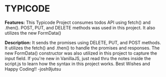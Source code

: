 # TYPICODE

**Features:**
This Typicode Project consumes todos API using fetch() and .then(). POST, PUT, and DELETE methods was used in this project. It also utilizes the new FormData()

**Description:**
It sends the promises using DELETE, PUT, and POST methods. It utilizes the fetch() and .then() to handle the promises and responses. The new FormData() constructor was also utilized in this project to capture the input field.
If you're new in VanillaJS, just read thru the notes inside the script.js to learn how the syntax in this project works.
Best Wishes and Happy Coding!!
-josh9jutsu